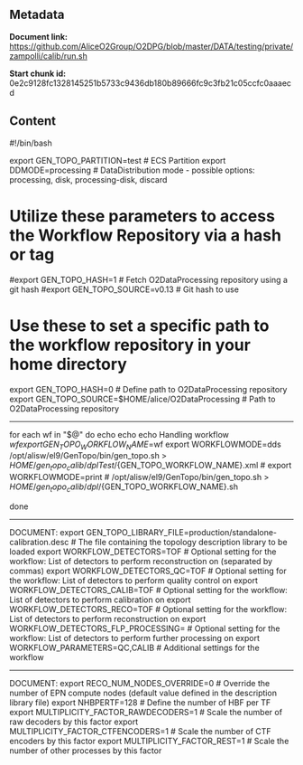 ## Metadata

**Document link:** https://github.com/AliceO2Group/O2DPG/blob/master/DATA/testing/private/zampolli/calib/run.sh

**Start chunk id:** 0e2c9128fc1328145251b5733c9436db180b89666fc9c3fb21c05ccfc0aaaecd

## Content

#!/bin/bash

export GEN_TOPO_PARTITION=test                                       # ECS Partition
export DDMODE=processing                                             # DataDistribution mode - possible options: processing, disk, processing-disk, discard

# Utilize these parameters to access the Workflow Repository via a hash or tag
#export GEN_TOPO_HASH=1                                              # Fetch O2DataProcessing repository using a git hash
#export GEN_TOPO_SOURCE=v0.13                                        # Git hash to use

# Use these to set a specific path to the workflow repository in your home directory
export GEN_TOPO_HASH=0                                               # Define path to O2DataProcessing repository
export GEN_TOPO_SOURCE=$HOME/alice/O2DataProcessing                  # Path to O2DataProcessing repository

---

for each wf in "$@"
do
    echo
    echo
    echo Handling workflow $wf
    export GEN_TOPO_WORKFLOW_NAME=$wf
    export WORKFLOWMODE=dds
    /opt/alisw/el9/GenTopo/bin/gen_topo.sh > $HOME/gen_topo_calib/dplTest/${GEN_TOPO_WORKFLOW_NAME}.xml
    # export WORKFLOWMODE=print
    # /opt/alisw/el9/GenTopo/bin/gen_topo.sh > $HOME/gen_topo_calib/dpl/${GEN_TOPO_WORKFLOW_NAME}.sh

done

---

DOCUMENT:
    export GEN_TOPO_LIBRARY_FILE=production/standalone-calibration.desc  # The file containing the topology description library to be loaded
export WORKFLOW_DETECTORS=TOF                                        # Optional setting for the workflow: List of detectors to perform reconstruction on (separated by commas)
export WORKFLOW_DETECTORS_QC=TOF                                     # Optional setting for the workflow: List of detectors to perform quality control on
export WORKFLOW_DETECTORS_CALIB=TOF                                  # Optional setting for the workflow: List of detectors to perform calibration on
export WORKFLOW_DETECTORS_RECO=TOF                                   # Optional setting for the workflow: List of detectors to perform reconstruction on
export WORKFLOW_DETECTORS_FLP_PROCESSING=                            # Optional setting for the workflow: List of detectors to perform further processing on
export WORKFLOW_PARAMETERS=QC,CALIB                                  # Additional settings for the workflow

---

DOCUMENT:
    export RECO_NUM_NODES_OVERRIDE=0                                     # Override the number of EPN compute nodes (default value defined in the description library file)
export NHBPERTF=128                                                  # Define the number of HBF per TF
export MULTIPLICITY_FACTOR_RAWDECODERS=1                             # Scale the number of raw decoders by this factor
export MULTIPLICITY_FACTOR_CTFENCODERS=1                             # Scale the number of CTF encoders by this factor
export MULTIPLICITY_FACTOR_REST=1                                    # Scale the number of other processes by this factor